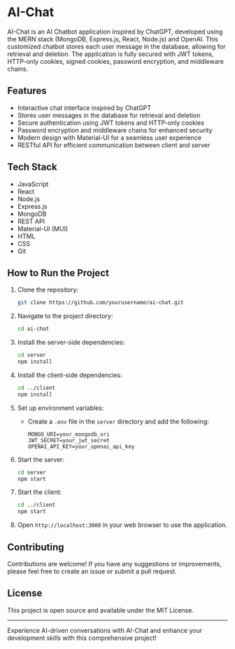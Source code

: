 # AI-Chat 

AI-Chat is an AI Chatbot application inspired by ChatGPT, developed using the MERN stack (MongoDB, Express.js, React, Node.js) and OpenAI. This customized chatbot stores each user message in the database, allowing for retrieval and deletion. The application is fully secured with JWT tokens, HTTP-only cookies, signed cookies, password encryption, and middleware chains.

## Features

- Interactive chat interface inspired by ChatGPT
- Stores user messages in the database for retrieval and deletion
- Secure authentication using JWT tokens and HTTP-only cookies
- Password encryption and middleware chains for enhanced security
- Modern design with Material-UI for a seamless user experience
- RESTful API for efficient communication between client and server

## Tech Stack

- JavaScript
- React
- Node.js
- Express.js
- MongoDB
- REST API
- Material-UI (MUI)
- HTML
- CSS
- Git

## How to Run the Project

1. Clone the repository:
   ```bash
   git clone https://github.com/yourusername/ai-chat.git
   ```
2. Navigate to the project directory:
   ```bash
   cd ai-chat
   ```
3. Install the server-side dependencies:
   ```bash
   cd server
   npm install
   ```
4. Install the client-side dependencies:
   ```bash
   cd ../client
   npm install
   ```
5. Set up environment variables:
   - Create a `.env` file in the `server` directory and add the following:
     ```env
     MONGO_URI=your_mongodb_uri
     JWT_SECRET=your_jwt_secret
     OPENAI_API_KEY=your_openai_api_key
     ```
6. Start the server:
   ```bash
   cd server
   npm start
   ```
7. Start the client:
   ```bash
   cd ../client
   npm start
   ```
   
8. Open `http://localhost:3000` in your web browser to use the application.


## Contributing

Contributions are welcome! If you have any suggestions or improvements, please feel free to create an issue or submit a pull request.

## License

This project is open source and available under the MIT License.

---

Experience AI-driven conversations with AI-Chat and enhance your development skills with this comprehensive project!
